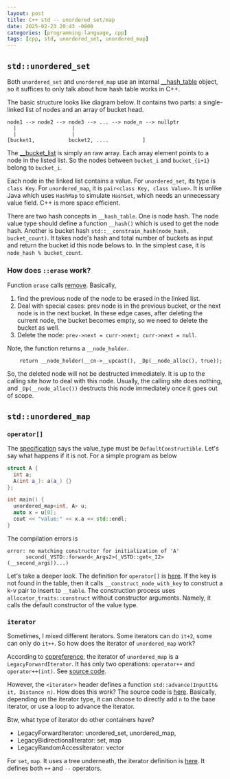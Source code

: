 ```yaml
---
layout: post
title: C++ std -- unordered set/map
date: 2025-02-23 20:43 -0800
categories: [programming-language, cpp]
tags: [cpp, std, unordered_set, unordered_map]
---
```


## `std::unordered_set`

Both `unordered_set` and `unordered_map` use an internal
[\_\_hash_table](https://github.com/llvm/llvm-project/blob/ab6d5fa3d0643e68d6ec40d9190f20fb14190ed1/libcxx/include/__hash_table#L751)
object, so it suffices to only talk about how hash table works in C++.

The basic structure looks like diagram below. It contains two parts: a
single-linked list of nodes and an array of bucket head.

```
node1 --> node2 --> node3 --> ... --> node_n --> nullptr
  |                  |
  |                  |
[bucket1,           bucket2, ....           ]
```

The
[\_\_bucket_list](https://github.com/llvm/llvm-project/blob/ab6d5fa3d0643e68d6ec40d9190f20fb14190ed1/libcxx/include/__hash_table#L807)
is simply an raw array. Each array element points to a node in the listed list.
So the nodes between `bucket_i` and `bucket_{i+1}` belong to `bucket_i`.

Each node in the linked list contains a value. For `unordered_set`, its type is
`class Key`. For `unordered_map`, it is `pair<class Key, class Value>`. It is
unlike Java which uses `HashMap` to simulate `HashSet`, which needs an
unnecessary value field. C++ is more space efficient.

There are two hash concepts in `__hash_table`. One is node hash. The node value
type should define a function `__hash()` which is used to get the node hash.
Another is bucket hash `std::__constrain_hash(node_hash, bucket_count)`. It
takes node's hash and total number of buckets as input and return the bucket id
this node belows to. In the simplest case, it is `node_hash % bucket_count`.

### How does `::erase` work?

Function `erase` calls
[remove](https://github.com/llvm/llvm-project/blob/ab6d5fa3d0643e68d6ec40d9190f20fb14190ed1/libcxx/include/__hash_table#L2321).
Basically,

1. find the previous node of the node to be erased in the linked list.
2. Deal with special cases: prev node is in the previous bucket, or the next
   node is in the next bucket. In these edge cases, after deleting the current
   node, the bucket becomes empty, so we need to delete the bucket as well.
3. Delete the node: `prev->next = curr->next; curr->next = null`.

Note, the function returns a `__node_holder`.

```
    return __node_holder(__cn->__upcast(), _Dp(__node_alloc(), true));
```

So, the deleted node will not be destructed immediately. It is up to the
calling site how to deal with this node. Usually, the calling site does
nothing, and `_Dp(__node_alloc())` destructs this node immediately once it goes
out of scope.

## `std::unordered_map`

### `operator[]`

The
[specification](https://en.cppreference.com/w/cpp/container/unordered_map/operator_at)
says the value_type must be `DefaultConstructible`. Let's say what happens if
it is not. For a simple program as below

```cpp
struct A {
  int a;
  A(int a_): a(a_) {}
};

int main() {
  unordered_map<int, A> u;
  auto x = u[0];
  cout << "value:" << x.a << std::endl;
}
```

The compilation errors is

```
error: no matching constructor for initialization of 'A'
      second(_VSTD::forward<_Args2>(_VSTD::get<_I2>(__second_args))...)
```

Let's take a deeper look. The definition for `operator[]` is
[here](https://github.com/llvm-mirror/libcxx/blob/78d6a7767ed57b50122a161b91f59f19c9bd0d19/include/unordered_map#L1662-L1663).
If the key is not found in the table, then it calls `__construct_node_with_key`
to construct a k-v pair to insert to `__table`. The construction process uses
`allocator_traits::construct` without constructor arguments. Namely, it calls
the default constructor of the value type.

### `iterator`

Sometimes, I mixed different iterators. Some iterators can do `it+2`, some can
only do `it++`. So how does the iterator of `unordered_map` work?

According to
[cppreference](https://en.cppreference.com/w/cpp/container/unordered_map), the
iterator of `unordered_map` is a `LegacyForwardIterator`. It has only two
operations: `operator++` and `operator++(int)`. See
[source code](https://github.com/llvm/llvm-project/blob/ab6d5fa3d0643e68d6ec40d9190f20fb14190ed1/libcxx/include/unordered_map#L993).

However, the `<iterator>` header defines a function
`std::advance(InputIt& it, Distance n)`. How does this work? The source code is
[here](https://github.com/llvm/llvm-project/blob/ab6d5fa3d0643e68d6ec40d9190f20fb14190ed1/libcxx/include/__iterator/advance.h#L44).
Basically, depending on the iterator type, it can choose to directly add `n` to
the base iterator, or use a loop to advance the iterator.

Btw, what type of iterator do other containers have?

- LegacyForwardIterator: unordered_set, unordered_map,
- LegacyBidirectionalIterator: set, map
- LegacyRandomAccessIterator: vector

For `set`, `map`. It uses a tree underneath, the iterator definition is
[here](https://github.com/llvm/llvm-project/blob/ab6d5fa3d0643e68d6ec40d9190f20fb14190ed1/libcxx/include/__tree#L877).
It defines both `++` and `--` operators.
